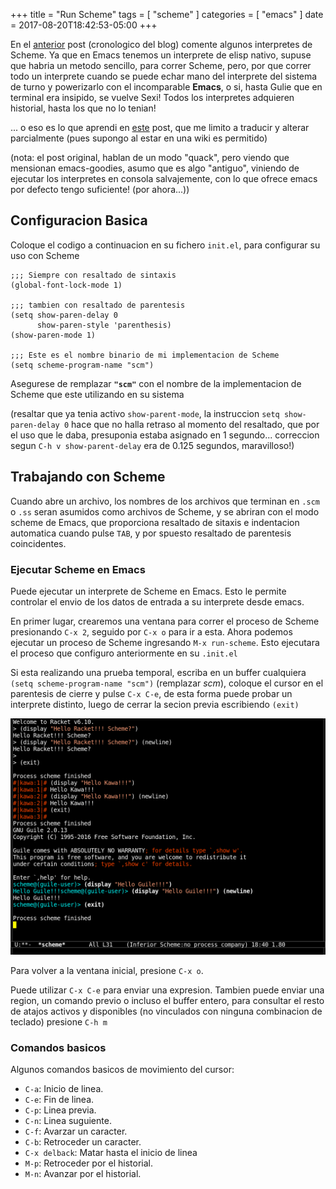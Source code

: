 +++
title      = "Run Scheme"
tags       = [ "scheme" ]
categories = [ "emacs" ]
date       = 2017-08-20T18:42:53-05:00
+++

En el [anterior](https://nasciiboy.github.io/prog/ischeme/) post (cronologico del blog) comente algunos interpretes de
Scheme. Ya que en Emacs tenemos un interprete de elisp nativo, supuse que habria un
metodo sencillo, para correr Scheme, pero, por que correr todo un interprete
cuando se puede echar mano del interprete del sistema de turno y powerizarlo con el
incomparable **Emacs**, o si, hasta Gulie que en terminal era insipido, se
vuelve Sexi! Todos los interpretes adquieren historial, hasta los que no lo tenian!

... o eso es lo que aprendi en [este](http://community.schemewiki.org/?emacs-tutorial)
post, que me limito a traducir y alterar parcialmente (pues supongo al estar en una wiki
es permitido)

(nota: el post original, hablan de un modo "quack", pero viendo que mensionan
emacs-goodies, asumo que es algo "antiguo", viniendo de ejecutar los interpretes
en consola salvajemente, con lo que ofrece emacs por defecto tengo suficiente!
(por ahora...))

## Configuracion Basica

Coloque el codigo a continuacion en su fichero `init.el`, para configurar su uso
con Scheme

``` elisp
;;; Siempre con resaltado de sintaxis
(global-font-lock-mode 1)

;;; tambien con resaltado de parentesis
(setq show-paren-delay 0
      show-paren-style 'parenthesis)
(show-paren-mode 1)

;;; Este es el nombre binario de mi implementacion de Scheme
(setq scheme-program-name "scm")
```

Asegurese de remplazar **`"scm"`** con el nombre de la implementacion de Scheme
que este utilizando en su sistema

(resaltar que ya tenia activo `show-parent-mode`, la instruccion `setq show-paren-delay 0`
hace que no halla retraso al momento del resaltado, que por el uso que le daba,
presuponia estaba asignado en 1 segundo... correccion segun `C-h v
show-parent-delay` era de 0.125 segundos, maravilloso!)

## Trabajando con Scheme

Cuando abre un archivo, los nombres de los archivos que terminan en `.scm` o
`.ss` seran asumidos como archivos de Scheme, y se abriran con el modo scheme de
Emacs, que proporciona resaltado de sitaxis e indentacion automatica cuando
pulse `TAB`, y por spuesto resaltado de parentesis coincidentes.

### Ejecutar Scheme en Emacs

Puede ejecutar un interprete de Scheme en Emacs. Esto le permite controlar el
envio de los datos de entrada a su interprete desde emacs.

En primer lugar, crearemos una ventana para correr el proceso de Scheme
presionando `C-x 2`, seguido por `C-x o` para ir a esta. Ahora podemos
ejecutar un proceso de Scheme ingresando `M-x run-scheme`.  Esto ejecutara el
proceso que configuro anteriormente en su `.init.el`

Si esta realizando una prueba temporal, escriba en un buffer cualquiera `(setq
scheme-program-name "scm")` (remplazar *scm*), coloque el cursor en el parentesis de cierre y
pulse `C-x C-e`, de esta forma puede probar un interprete distinto, luego de
cerrar la secion previa escribiendo `(exit)`

![](/img/ischeme.png)

Para volver a la ventana inicial, presione `C-x o`.

Puede utilizar `C-x C-e` para enviar una expresion. Tambien puede enviar una
region, un comando previo o incluso el buffer entero, para consultar el resto de
atajos activos y disponibles (no vinculados con ninguna combinacion de teclado)
presione `C-h m`

### Comandos basicos

Algunos comandos basicos de movimiento del cursor:

- `C-a`: Inicio de linea.
- `C-e`: Fin de linea.
- `C-p`: Linea previa.
- `C-n`: Linea suguiente.
- `C-f`: Avarzar un caracter.
- `C-b`: Retroceder un caracter.
- `C-x delback`: Matar hasta el inicio de linea
- `M-p`: Retroceder por el historial.
- `M-n`: Avanzar por el historial.
